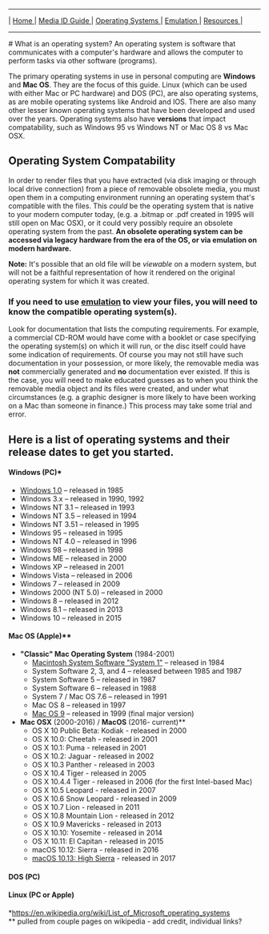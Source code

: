 <hr size="10">

| [ Home ](index.html) | [ Media ID Guide ](media_ID.html) | [ Operating Systems ](operating_systems.html) | [ Emulation ](emulators.html) | [ Resources ](resources.html) |
<hr size="10">
# What is an operating system?
An operating system is software that communicates with a computer's hardware and allows the computer to perform tasks via other software (programs).

The primary operating systems in use in personal computing are **Windows** and **Mac OS**. They are the focus of this guide.
Linux (which can be used with either Mac or PC hardware) and DOS (PC), are also operating systems, as are mobile operating systems like Android and IOS. There are also many other lesser known operating systems that have been developed and used over the years. Operating systems also have **versions** that impact compatability, such as Windows 95 vs Windows NT or Mac OS 8 vs Mac OSX.

## Operating System Compatability
In order to render files that you have extracted (via disk imaging or through local drive connection) from a piece of removable obsolete media, you must open them in a computing environment running an operating system that's compatible with the files. This _could_ be the operating system that is native to your modern computer today, (e.g. a .bitmap or .pdf created in 1995 will still open on Mac OSX), or it could very possibly require an obsolete operating system from the past. **An obsolete operating system can be accessed via legacy hardware from the era of the OS, or via emulation on modern hardware.**  

**Note:** It's possible that an old file will be _viewable_ on a modern system, but will not be a faithful representation of how it rendered on the original operating system for which it was created.    

### If you need to use [emulation](https://frannietrempe.github.io/Obsolete-Removable-Media-Guide/pages/emulators.html) to view your files, you will need to know the compatible operating system(s).  
Look for documentation that lists the computing requirements. For example, a commercial CD-ROM would have come with a booklet or case specifying the operating system(s) on which it will run, or the disc itself could have some indication of requirements. Of course you may not still have such documentation in your possession, or more likely, the removable media was **not** commercially generated and **no** documentation ever existed. If this is the case, you will need to make  educated guesses as to when you think the removable media object and its  files were created, and under what circumstances (e.g. a graphic designer is more likely to have been working on a Mac than someone in finance.) This process may take some trial and error.

## Here is a list of operating systems and their release dates to get you started.

#### Windows (PC)*
* [Windows 1.0](https://en.wikipedia.org/wiki/Windows_1.0) – released in 1985
* Windows 3.x – released in 1990, 1992
* Windows NT 3.1 – released in 1993
* Windows NT 3.5 – released in 1994
* Windows NT 3.51 – released in 1995
* Windows 95 – released in 1995
* Windows NT 4.0 – released in 1996
* Windows 98 – released in 1998
* Windows ME – released in 2000
* Windows XP – released in 2001
* Windows Vista – released in 2006
* Windows 7 – released in 2009
* Windows 2000 (NT 5.0) – released in 2000
* Windows 8 – released in 2012
* Windows 8.1 – released in 2013
* Windows 10 – released in 2015

#### Mac OS (Apple)**
* **"Classic" Mac Operating System** (1984-2001)
  * [Macintosh System Software "System 1"](https://en.wikipedia.org/wiki/System_1) – released in 1984
  * System Software 2, 3, and 4 – released between 1985 and 1987
  *  System Software 5 – released in 1987
  * System Software 6 – released in 1988
  * System 7 / Mac OS 7.6 – released in 1991
  * Mac OS 8 – released in 1997
  * [Mac OS 9](https://en.wikipedia.org/wiki/Mac_OS_9) – released in 1999 (final major version)  
* **Mac OSX** (2000-2016) / **MacOS** (2016- current)**
  * OS X 10 Public Beta: Kodiak - released in 2000
  * OS X 10.0: Cheetah - released in 2001
  * OS X 10.1: Puma - released in 2001
  * OS X 10.2: Jaguar - released in 2002
  * OS X 10.3 Panther - released in 2003
  * OS X 10.4 Tiger - released in 2005
  * OS X 10.4.4 Tiger - released in 2006 (for the first Intel-based Mac)
  * OS X 10.5 Leopard - released in 2007
  * OS X 10.6 Snow Leopard - released in 2009
  * OS X 10.7 Lion - released in 2011
  * OS X 10.8 Mountain Lion - released in 2012
  * OS X 10.9 Mavericks - released in 2013
  * OS X 10.10: Yosemite - released in 2014
  * OS X 10.11: El Capitan - released in 2015
  * macOS 10.12: Sierra - released in 2016
  * [macOS 10.13: High Sierra](https://en.wikipedia.org/wiki/MacOS_High_Sierra) - released in 2017



#### DOS (PC)

#### Linux (PC or Apple)

*https://en.wikipedia.org/wiki/List_of_Microsoft_operating_systems  
** pulled from couple pages on wikipedia - add credit, individual links?
